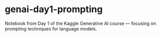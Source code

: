 # genai-day1-prompting
Notebook from Day 1 of the Kaggle Generative AI course — focusing on prompting techniques for language models.
